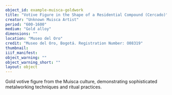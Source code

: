 ```yaml
---
object_id: example-muisca-goldwork
title: "Votive Figure in the Shape of a Residential Compound (Cercado)"
creator: "Unknown Muisca Artist"
period: "600-1600"
medium: "Gold alloy"
dimensions: ""
location: "Museo del Oro"
credit: "Museo del Oro, Bogotá. Registration Number: O08319"
thumbnail: 
iiif_manifest: 
object_warning: ""
object_warning_short: ""
layout: object
---
```


Gold votive figure from the Muisca culture, demonstrating sophisticated metalworking techniques and ritual practices.
